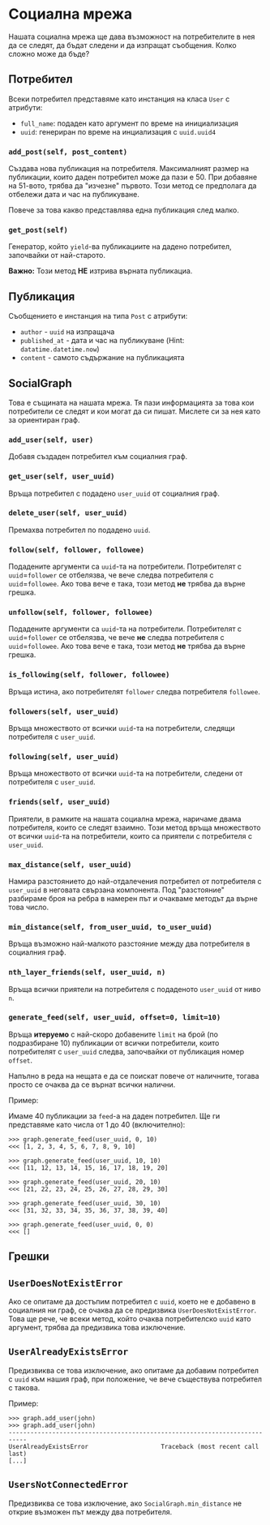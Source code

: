 # Социална мрежа

Нашата социална мрежа ще дава възможност на потребителите в нея да се следят,
да бъдат следени и да изпращат съобщения. Колко сложно може да бъде?

## Потребител

Всеки потребител представяме като инстанция на класа `User` с атрибути:

- `full_name`: подаден като аргумент по време на инициализация
- `uuid`: генериран по време на инциализация с `uuid.uuid4`

### `add_post(self, post_content)`

Създава нова публикация на потребителя. Максималният размер на публикации,
които даден потребител може да пази е 50. При добавяне на 51-вото, трябва да
"изчезне" първото. Този метод се предполага да отбележи дата и час на
публикуване.

Повече за това какво представлява една публикация след малко.

### `get_post(self)`

Генератор, който `yield`-ва публикациите на дадено потребител, започвайки от най-старото.

**Важно:** Този метод **НЕ** изтрива върната публикациа.

## Публикация

Съобщението е инстанция на типа `Post` с атрибути:

- `author` - `uuid` на изпращача
- `published_at` - дата и час на публикуване (Hint: `datatime.datetime.now`)
- `content` - самото съдържание на публикацията

## SocialGraph

Това е същината на нашата мрежа. Тя пази информацията за това кои потребители
се следят и кои могат да си пишат. Мислете си за нея като за ориентиран граф.

### `add_user(self, user)`

Добавя създаден потребител към социалния граф.

### `get_user(self, user_uuid)`

Връща потребител с подадено `user_uuid` от социалния граф.

### `delete_user(self, user_uuid)`

Премахва потребител по подадено `uuid`.

### `follow(self, follower, followee)`

Подадените аргументи са `uuid`-та на потребители. Потребителят с
`uuid`=`follower` се отбелязва, че вече следва потребителя с `uuid`=`followee`.
Ако това вече е така, този метод **не** трябва да върне грешка.

### `unfollow(self, follower, followee)`

Подадените аргументи са `uuid`-та на потребители. Потребителят с
`uuid`=`follower` се отбелязва, че вече **не** следва потребителя с
`uuid`=`followee`. Ако това вече е така, този метод **не** трябва да върне
грешка.


### `is_following(self, follower, followee)`

Връща истина, ако потребителят `follower` следва потребителя `followee`.

### `followers(self, user_uuid)`

Връща множеството от всички `uuid`-та на потребители, следящи потребителя с
`user_uuid`.

### `following(self, user_uuid)`

Връща множеството от всички `uuid`-та на потребители, следени от потребителя с
`user_uuid`.

### `friends(self, user_uuid)`

Приятели, в рамките на нашата социална мрежа, наричаме двама потребителя, които
се следят взаимно. Този метод връща множеството от всички `uuid`-та на потребители,
които са приятели с потребителя с `user_uuid`.

### `max_distance(self, user_uuid)`

Намира разстоянието до най-отдалечения потребител от потребителя с `user_uuid`
в неговата свързана компонента. Под "разстояние" разбираме броя на ребра в
намерен път и очакваме методът да върне това число.

### `min_distance(self, from_user_uuid, to_user_uuid)`

Връща възможно най-малкото разстояние между два потребителя в социалния граф.

### `nth_layer_friends(self, user_uuid, n)`

Връща всички приятели на потребителя с подаденото `user_uuid` от ниво `n`.

### `generate_feed(self, user_uuid, offset=0, limit=10)`

Връща **итеруемо** с най-скоро добавените `limit` на брой (по подразбиране 10)
публикации от всички потребители, които потребителят с `user_uuid` следва,
започвайки от публикация номер `offset`.

Напълно в реда на нещата е да се поискат повече от наличните, тогава просто се
очаква да се върнат всички налични.

Пример:

Имаме 40 публикации за `feed`-а на даден потребител. Ще ги представяме като
числа от 1 до 40 (включително):

    >>> graph.generate_feed(user_uuid, 0, 10)
    <<< [1, 2, 3, 4, 5, 6, 7, 8, 9, 10]

    >>> graph.generate_feed(user_uuid, 10, 10)
    <<< [11, 12, 13, 14, 15, 16, 17, 18, 19, 20]

    >>> graph.generate_feed(user_uuid, 20, 10)
    <<< [21, 22, 23, 24, 25, 26, 27, 28, 29, 30]

    >>> graph.generate_feed(user_uuid, 30, 10)
    <<< [31, 32, 33, 34, 35, 36, 37, 38, 39, 40]

    >>> graph.generate_feed(user_uuid, 0, 0)
    <<< []

## Грешки

## `UserDoesNotExistError`

Ако се опитаме да достъпим потребител с `uuid`, което не е добавено в социалния
ни граф, се очаква да се предизвика `UserDoesNotExistError`. Това ще рече, че
всеки метод, който очаква потребителско `uuid` като аргумент, трябва да
предизвика това изключение.

## `UserAlreadyExistsError`

Предизвиква се това изключение, ако опитаме да добавим потребител с `uuid` към
нашия граф, при положение, че вече съществува потребител с такова.

Пример:

    >>> graph.add_user(john)
    >>> graph.add_user(john)
    ---------------------------------------------------------------------------
    UserAlreadyExistsError                    Traceback (most recent call last)
    [...]

## `UsersNotConnectedError`

Предизвиква се това изключение, ако `SocialGraph.min_distance` не открие
възможен път между два потребителя.
